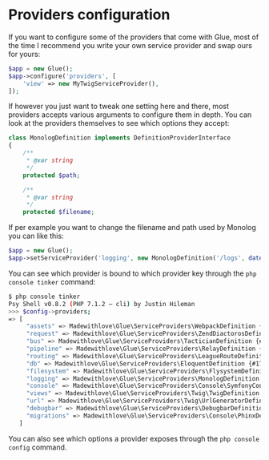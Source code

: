 # Providers configuration

If you want to configure some of the providers that come with Glue, most of the time I recommend you write your own service provider and swap ours for yours:

```php
$app = new Glue();
$app->configure('providers', [
    'view' => new MyTwigServiceProvider(),
]);
```

If however you just want to tweak one setting here and there, most providers accepts various arguments to configure them in depth. You can look at the providers themselves to see which options they accept:

```php
class MonologDefinition implements DefinitionProviderInterface
{
    /**
     * @var string
     */
    protected $path;

    /**
     * @var string
     */
    protected $filename;
```

If per example you want to change the filename and path used by Monolog you can like this:

```php
$app = new Glue();
$app->setServiceProvider('logging', new MonologDefinition('/logs', date('m-d').'.log'));
```

You can see which provider is bound to which provider key through the `php console tinker` command:

```bash
$ php console tinker
Psy Shell v0.8.2 (PHP 7.1.2 — cli) by Justin Hileman
>>> $config->providers;
=> [
     "assets" => Madewithlove\Glue\ServiceProviders\WebpackDefinition {#12},
     "request" => Madewithlove\Glue\ServiceProviders\ZendDiactorosDefinition {#13},
     "bus" => Madewithlove\Glue\ServiceProviders\TacticianDefinition {#14},
     "pipeline" => Madewithlove\Glue\ServiceProviders\RelayDefinition {#15},
     "routing" => Madewithlove\Glue\ServiceProviders\LeagueRouteDefinition {#16},
     "db" => Madewithlove\Glue\ServiceProviders\EloquentDefinition {#17},
     "filesystem" => Madewithlove\Glue\ServiceProviders\FlysystemDefinition {#18},
     "logging" => Madewithlove\Glue\ServiceProviders\MonologDefinition {#20},
     "console" => Madewithlove\Glue\ServiceProviders\Console\SymfonyConsoleDefinition {#21},
     "views" => Madewithlove\Glue\ServiceProviders\Twig\TwigDefinition {#22},
     "url" => Madewithlove\Glue\ServiceProviders\Twig\UrlGeneratorDefinition {#25},
     "debugbar" => Madewithlove\Glue\ServiceProviders\DebugbarDefinition {#26},
     "migrations" => Madewithlove\Glue\ServiceProviders\Console\PhinxDefinition {#27},
   ]
```

You can also see which options a provider exposes through the `php console config` command.
